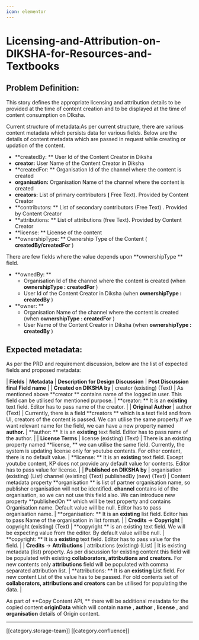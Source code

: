 ```yaml
---
icon: elementor
---
```


# Licensing-and-Attribution-on-DIKSHA-for-Resources-and-Textbooks

## Problem Definition:

This story defines the appropriate licensing and attribution details to be provided at the time of content creation and to be displayed at the time of content consumption on DIksha.

Current structure of metadata:As per current structure, there are various content metadata which persists data for various fields. Below are the details of content metadata which are passed in request while creating or updation of the content.

* \*\*createdBy: \*\* User Id of the Content Creator in Diksha
* **creator:** User Name of the Content Creator in Diksha
* \*\*createdFor: \*\* Organisation Id of the channel where the content is created
* **organisation:** Organisation Name of the channel where the content is created
* **creators:** List of primary contributors  **(** Free Text). Provided by Content Creator
* \*\*contributors: \*\* List of secondary contributors (Free Text) . Provided by Content Creator
* \*\*attributions: \*\* List of attributions (free Text). Provided by Content Creator
* \*\*license: \*\* License of the content
* \*\*ownershipType: \*\* Ownership Type of the Content ( **createdBy/createdFor** )

There are few fields where the value depends upon  \*\*ownershipType \*\* field.

* \*\*ownedBy: \*\*
  * Organisation Id of the channel where the content is created (when **ownershipType : createdFor** )
  * User Id of the Content Creator in Diksha (when **ownershipType : createdBy** )
* \*\*owner: \*\*
  * Organisation Name of the channel where the content is created (when **ownershipType : createdFor** )
  * User Name of the Content Creator in Diksha (when **ownershipType : createdBy** )

## Expected metadata:

As per the PRD and requirement discussion, below are the list of expected fields and proposed metadata:

\| **Fields** | **Metadata** | **Description for Design Discussion** | **Post Discussion final Field name** | | **Created on DIKSHA by** | creator (existing) (Text) | As mentioned above  \*\*creator \*\* contains name of the logged in user. This field can be utilised for mentioned purpose. | \*\*creator: \*\* It is an **existing** text field. Editor has to pass name of the creator. | | **Original Author** | author (Text) | Currently, there is a field  \*\*creators \*\* which is a text field and from UI, creators of the content is passed. We can utilise the same property.If we want relevant name for the field, we can have a new property named  **author.** | \*\*author: \*\* It is an **existing** text field. Editor has to pass name of the author. | | **License Terms** | license (existing) (Text) | There is an existing property named \*\*license, \*\* we can utilise the same field. Currently, the system is updating license only for youtube contents. For other content, there is no default value. | \*\*license: \*\* It is an  **existing** text field. Except youtube content, KP does not provide any default value for contents. Editor has to pass value for license. | | **Published on DIKSHA by** | organisation (existing) (List)  channel (existing) (Text)  publishedBy (new) (Text) | Content metadata property  \*\*organisation \*\* is list of partner organisation name, so publisher organisation will not be identified.  **channel** contains id of the organisation, so we can not use this field also. We can introduce new property  \*\*publishedOn \*\* which will be text property and contains Organisation name. Default value will be null. Editor has to pass organisation name. | \*\*organisation: \*\* It is an **existing** list field. Editor has to pass Name of the organisation in list format. | | **Credits** → **Copyright** | copyright (existing) (Text) | \*\*copyright \*\* is an existing text field. We will be expecting value from the editor. By default value will be null. | \*\*copyright: \*\* It is a **existing**  text field. Editor has to pass value for the field. | | **Credits** → **Attributions** | attributions (existing) (List) | It is existing metadata (list) property. As per discussion for existing content this field will be populated with existing  **collaborators, attributions and creators.**  For new contents only  **attributions** field will be populated with comma separated attribution list. | \*\*attributions: \*\* It is an **existing** List field. For new content List of the value has to be passed. For old contents set of  **collaborators, attributions and creators** can be utilised for populating the data. |

As part of  \*\*Copy Content API, \*\* there will be additional metadata for the copied content  **originData** which will contain **name** , **author** , **license** , and  **organisation** details of Origin content.

***

\[\[category.storage-team]] \[\[category.confluence]]
